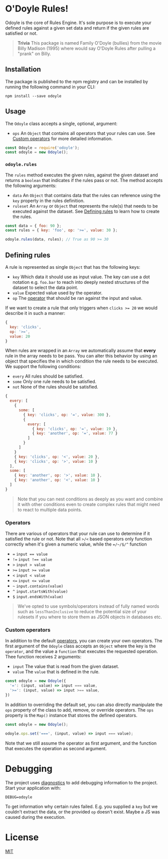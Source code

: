 # O'Doyle Rules!

Odoyle is the core of Rules Engine. It's sole purpose is to execute your
defined rules against a given set data and return if the given rules are
satisfied or not.

> **Trivia** This package is named Family O'Doyle (bullies) from the movie Billy
> Madison (1995) where would say O'Doyle Rules after pulling a "prank" on Billy.

## Installation

The package is published to the npm registry and can be installed by running
the following command in your CLI:

```
npm install --save odoyle
```

## Usage

The `Odoyle` class accepts a single, optional, argument:

- `ops` An `Object` that contains all operators that your rules can use. See
  [Custom operators](#custom-operators) for more detailed information.

```js
const Odoyle = require('odoyle');
const odoyle = new Odoyle();
```

### `odoyle.rules`

The `rules` method executes the given rules, against the given dataset and
returns a `boolean` that indicates if the rules pass or not. The method
accepts the following arguments:

- `data` An `Object` that contains data that the rules can reference using the
  `key` property in the rules definition.
- `ruleset` An `Array` or `Object` that represents the rule(s) that needs to
  be executed against the dataset. See [Defining rules](#defining-rules) to
  learn how to create the rules.

```js
const data = { foo: 90 };
const rules = { key: 'foo', op: '>=', value: 30 };

odoyle.rules(data, rules); // True as 90 >= 30
```

## Defining rules

A rule is represented as single `Object` that has the following keys:

- `key` Which data it should use as input value. The key can use a dot notation
  e.g. `foo.bar` to reach into deeply nested structures of the dataset to select
  the data point.
- `value` Expected value used by the operator.
- `op` The [operator](#operators) that should be ran against the input and value.

If we want to create a rule that only triggers when `clicks >= 20` we would
describe it in such a manner:

```js
{
  key: 'clicks',
  op: '>=',
  value: 20
}
```

When rules are wrapped in an `Array` we automatically assume that **every** rule
in the array needs to be pass. You can alter this behavior by using an object
that specifies the in which condition the rule needs to be executed. We
support the following conditions:

- `every` All rules should be satisfied.
- `some` Only one rule needs to be satisfied.
- `not` None of the rules should be satisfied.

```js
{
  every: [
    {
      some: [
        { key: 'clicks', op: '=', value: 300 },
        {
          every: [
            { key: 'clicks', op: '=', value: 19 },
            { key: 'another', op: '=', value: 77 }
          ]
        }
      ]
    }
    { key: 'clicks', op: '<', value: 20 },
    { key: 'clicks', op: '>', value: 10 }
  ],
  some: [
    { key: 'another', op: '>', value: 10 },
    { key: 'another', op: '<', value: 10 }
  ]
}
```

> Note that you can nest conditions as deeply as you want and combine it with
> other conditions even to create complex rules that might need to react to
> multiple data points.

### Operators

There are various of operators that your rule can use to determine if it
satisfied the rule or not. Note that all `>/<` based operators only function
correctly when it's given a numeric value, while the `=/~/$/^` function

- `=` `input == value`
- `!=` `input !== value`
- `>` `input > value`
- `>=` `input >= value`
- `<` `input < value`
- `<=` `input <= value`
- `~` `input.contains(value)`
- `^` `input.startsWith(value)`
- `$` `input.endsWith(value)`

> We've opted to use symbols/operators instead of fully named words such as
> `lessThanInclusive` to reduce the potential size of your rulesets if you
> where to store them as JSON objects in databases etc.

### Custom operators

In addition to the default [operators](#operators), you can create your own
operators. The first argument of the `Odoyle` class accepts an `Object`
where the key is the `operator`, and the value a `function` that executes
the requested operation. Thee function receives 2 arguments:

- `input` The value that is read from the given dataset.
- `value` The `value` that is defined in the rule.

```js
const odoyle = new Odoyle({
  '=': (input, value) => input === value,
  '>=': (input, value) => input >== value,
})
```

In addition to overriding the default set, you can also directly manipulate the
`ops` property of the class to add, remove, or override operators. The `ops`
property is the `Map()` instance that stores the defined operators.

```js
const odoyle = new Odoyle();

odoyle.ops.set('===', (input, value) => input === value);
```

Note that we still assume the operator as first argument, and the function that
executes the operation as second argument.

# Debugging

The project uses [diagnostics](https://github.com/3rd-Eden/diagnostics) to add
debugging information to the project. Start your application with:

```
DEBUG=odoyle
```

To get information why certain rules failed. E.g. you supplied a `key` but we
couldn't extract the data, or the provided `op` doesn't exist. Maybe a JS
was caused during the execution.

# License

[MIT](./LICENSE)
